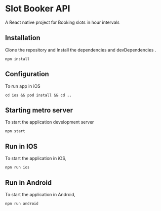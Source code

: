 # Slot Booker API

A React native project for Booking slots in hour intervals

## Installation

Clone the repository and Install the dependencies and devDependencies .

```
npm install
```

## Configuration

To run app in iOS

```
cd ios && pod install && cd ..
```

## Starting metro server

To start the application development server

```
npm start
```

## Run in IOS

To start the application in iOS,

```
npm run ios
```

## Run in Android

To start the application in Android,

```
npm run android
```
